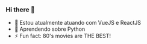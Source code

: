### Hi there 👋

- 🔭 Estou atualmente atuando com VueJS e ReactJS
- 🌱 Aprendendo sobre Python
- ⚡ Fun fact: 80's movies are THE BEST!
